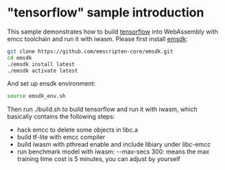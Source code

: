 "tensorflow" sample introduction
==============
This sample demonstrates how to build [tensorflow](https://github.com/tensorflow/tensorflow) into WebAssembly with emcc toolchain and run it with iwasm. Please first install [emsdk](https://github.com/emscripten-core/emsdk):
```bash
git clone https://github.com/emscripten-core/emsdk.git
cd emsdk
./emsdk install latest
./emsdk activate latest
```
And set up ensdk environment:
```bash
source emsdk_env.sh
```
Then run ./build.sh to build tensorflow and run it with iwasm, which basically contains the following steps:
- hack emcc to delete some objects in libc.a
- build tf-lite with emcc compiler
- build iwasm with pthread enable and include libiary under libc-emcc
- run benchmark model with iwasm:
  --max-secs 300: means the max training time cost is 5 minutes, you can adjust by yourself
